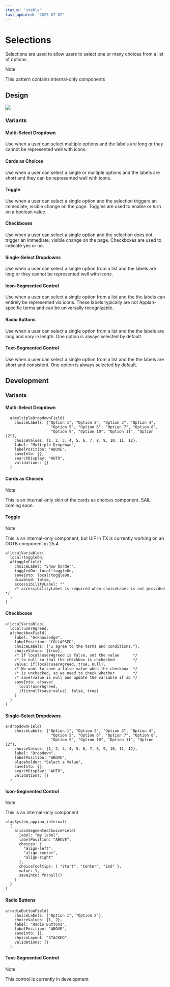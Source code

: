 ```yaml
---
status: "stable"
last_updated: "2025-07-07"
---
```


# Selections

Selections are used to allow users to select one or many choices from a list of options.

> [!Note]
> This pattern contains internal-only components

## Design

![](https://github.com/user-attachments/assets/ae4adf0d-ab3f-4a27-b32c-36bf130f5aa8)

### Variants

#### Multi-Select Dropdown 

Use when a user can select multiple options and the labels are long or they cannot be represented well with icons. 

#### Cards as Choices

Use when a user can select a single or multiple options and the labels are short and they can be represented well with icons. 

#### Toggle

Use when a user can select a single option and the selection triggers an immediate, visible change on the page. Toggles are used to enable or turn on a boolean value. 

#### Checkboxes

Use when a user can select a single option and the selection does not trigger an immediate, visible change on the page. Checkboxes are used to indicate yes or no. 

#### Single-Select Dropdowns

Use when a user can select a single option from a list and the labels are long or they cannot be represented well with icons. 

#### Icon-Segmented Control

Use when a user can select a single option from a list and the the labels can entirely be represented via icons. These labels typically are not Appian-specific terms and can be universally recognizable. 

#### Radio Buttons

Use when a user can select a single option from a list and the the labels are long and vary in length. One option is always selected by default.

#### Text-Segmented Control 

Use when a user can select a single option from a list and the the labels are short and consistent. One option is always selected by default.

## Development

### Variants

#### Multi-Select Dropdown 
```
  a!multipleDropdownField(
    choiceLabels: {"Option 1", "Option 2", "Option 3", "Option 4",
                    "Option 5", "Option 6", "Option 7", "Option 8",
                    "Option 9", "Option 10", "Option 11", "Option 12"},
    choiceValues: {1, 2, 3, 4, 5, 6, 7, 8, 9, 10, 11, 12},
    label: "Multiple Dropdown",
    labelPosition: "ABOVE",
    saveInto: {},
    searchDisplay: "AUTO",
    validations: {}
  )
```

#### Cards as Choices
> [!Note]
> This is an internal-only skin of the cards as choices component. SAIL coming soon. 


#### Toggle
> [!Note]
> This is an internal-only component, but UIF in TX is currently working on an OOTB component in 25.4

```
a!localVariables(
  local!toggleOn, 
  a!toggleField(
    choiceLabel: "Show border",
    toggledOn: local!toggleOn,
    saveInto: local!toggleOn,
    disabled: false,
    accessibilityLabel: ""
    /* accessibilityLabel is required when choiceLabel is not provided */
  )
)
```

#### Checkboxes
```
a!localVariables(
  local!userAgreed,
  a!checkboxField(
    label: "Acknowledge",
    labelPosition: "COLLAPSED", 
    choiceLabels: {"I agree to the terms and conditions."},
    choiceValues: {true},
    /* If local!userAgreed is false, set the value      */
    /* to null so that the checkbox is unchecked        */
    value: if(local!userAgreed, true, null),
    /* We want to save a false value when the checkbox  */
    /* is unchecked, so we need to check whether        */
    /* save!value is null and update the variable if so */
    saveInto: a!save(
      local!userAgreed,
      if(isnull(save!value), false, true)
    )
  )
)
```


#### Single-Select Dropdowns
```
a!dropdownField(
    choiceLabels: {"Option 1", "Option 2", "Option 3", "Option 4",
                    "Option 5", "Option 6", "Option 7", "Option 8",
                    "Option 9", "Option 10", "Option 11", "Option 12"},
    choiceValues: {1, 2, 3, 4, 5, 6, 7, 8, 9, 10, 11, 12},
    label: "Dropdown",
    labelPosition: "ABOVE",
    placeholder: "Select a Value",
    saveInto: {},
    searchDisplay: "AUTO",
    validations: {}
  )
```

#### Icon-Segmented Control
> [!Note]
> This is an internal-only component

```
a!asSystem_appian_internal(
  {
    a!iconSegmentedChoiceField(
      label: "my label",
      labelPosition: "ABOVE",
      choices: {
        "align-left",
        "align-center",
        "align-right"
      },
      choiceTooltips: { "Start", "Center", "End" },
      value: 1,
      saveInto: fn!null()
    )
  }
)
```

#### Radio Buttons
```
a!radioButtonField(
    choiceLabels: {"Option 1", "Option 2"},
    choiceValues: {1, 2},
    label: "Radio Buttons",
    labelPosition: "ABOVE",
    saveInto: {},
    choiceLayout: "STACKED",
    validations: {}
  )
```

#### Text-Segmented Control 

> [!Note]
> This control is currently in development 
